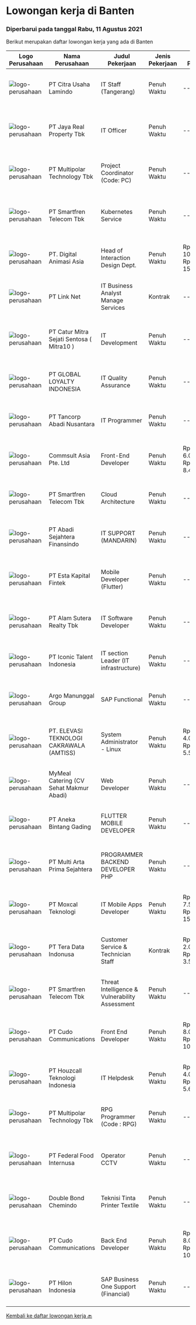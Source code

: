 
  # Lowongan kerja di Banten

  ### Diperbarui pada tanggal Rabu, 11 Agustus 2021

  Berikut merupakan daftar lowongan kerja yang ada di Banten

  |Logo Perusahaan | Nama Perusahaan | Judul Pekerjaan | Jenis Pekerjaan | Gaji Pekerjaan | Lokasi | Deskripsi | Tanggal diunggah | Pranala |
  | -------------- | --------------- | --------------- | --------- | --------- | -------------- | ------- | ----------- | ----------- |
  |![logo-perusahaan](https://image-service-cdn.seek.com.au/ba0a67872ced5fc45d7921f4ca298f295047c7f6/ee4dce1061f3f616224767ad58cb2fc751b8d2dc)|PT Citra Usaha Lamindo|IT Staff (Tangerang)|Penuh Waktu|---|Tangerang|Managing IT Equipment like printer, fotocopy, computer, ect Maintenance Business Software for Department IT Documentation  REQUIREMENTS :  Candidate...|Selasa, 10 Agustus 2021|https://www.jobstreet.co.id/id/job/it-staff-tangerang-3598049?token=0~dec8af67-e48d-4d3b-b757-7516bb1cb059&sectionRank=1&jobId=jobstreet-id-job-3598049|
|![logo-perusahaan](https://image-service-cdn.seek.com.au/9cb55c3ba0eb31b23bc8a0f054a2b2ebd7381eb1/ee4dce1061f3f616224767ad58cb2fc751b8d2dc)|PT Jaya Real Property Tbk|IT Officer|Penuh Waktu|---|Banten|Responsibilities : Conduct analysis, design, planning, manufacture, and testing of application programs Perform maintenance of application programs...|Senin, 09 Agustus 2021|https://www.jobstreet.co.id/id/job/it-officer-3596378?token=0~dec8af67-e48d-4d3b-b757-7516bb1cb059&sectionRank=2&jobId=jobstreet-id-job-3596378|
|![logo-perusahaan](https://image-service-cdn.seek.com.au/fac8ec91dcc0012b551a1f20f6d2707a1f7be282/ee4dce1061f3f616224767ad58cb2fc751b8d2dc)|PT Multipolar Technology Tbk|Project Coordinator (Code: PC)|Penuh Waktu|---|Banten|Responsibilities: Assist Project Manager to monitor and control project. Assist in preparing project management plan, project status reports and...|Selasa, 10 Agustus 2021|https://www.jobstreet.co.id/id/job/project-coordinator-code:-pc-3597684?token=0~dec8af67-e48d-4d3b-b757-7516bb1cb059&sectionRank=3&jobId=jobstreet-id-job-3597684|
|![logo-perusahaan](https://image-service-cdn.seek.com.au/c3269725c02398816cf1a7ef712f023c3ef90c81/ee4dce1061f3f616224767ad58cb2fc751b8d2dc)|PT Smartfren Telecom Tbk|Kubernetes Service|Penuh Waktu|---|Tangerang|Job Description: Experience with deploying, configuring, and managing applications on Kubernetes, Docker Must have experience with containers and / or...|Selasa, 10 Agustus 2021|https://www.jobstreet.co.id/id/job/kubernetes-service-3584886?token=0~dec8af67-e48d-4d3b-b757-7516bb1cb059&sectionRank=4&jobId=jobstreet-id-job-3584886|
|![logo-perusahaan](https://image-service-cdn.seek.com.au/f361b780bbbab0e27ba721f469fa9b8e9f343f28/ee4dce1061f3f616224767ad58cb2fc751b8d2dc)|PT. Digital Animasi Asia|Head of Interaction Design Dept.|Penuh Waktu|Rp. 10.000.000-Rp. 15.000.000|Tangerang|Peran &amp; Tanggung Jawab: Menetapkan aturan, proses, dan standar kualitas terkait interaction design di digima ASIA Membuat perencanaan content...|Selasa, 10 Agustus 2021|https://www.jobstreet.co.id/id/job/head-of-interaction-design-dept-3585752?token=0~dec8af67-e48d-4d3b-b757-7516bb1cb059&sectionRank=5&jobId=jobstreet-id-job-3585752|
|![logo-perusahaan](https://image-service-cdn.seek.com.au/641f84b4e1f639f1547cc07f9d8016bcb6803b32/ee4dce1061f3f616224767ad58cb2fc751b8d2dc)|PT Link Net|IT Business Analyst Manage Services|Kontrak|---|Banten|Interacting extensively with internal or external users Work with project sponsors, project team, and other people involved in a project to meet...|Selasa, 10 Agustus 2021|https://www.jobstreet.co.id/id/job/it-business-analyst-manage-services-3597538?token=0~dec8af67-e48d-4d3b-b757-7516bb1cb059&sectionRank=6&jobId=jobstreet-id-job-3597538|
|![logo-perusahaan](https://image-service-cdn.seek.com.au/061d1c87d834317cd58004916159f8726e39b2c9/ee4dce1061f3f616224767ad58cb2fc751b8d2dc)|PT Catur Mitra Sejati Sentosa ( Mitra10 )|IT Development|Penuh Waktu|---|Tangerang|Candidate must possess at least Bachelor's Degree/Post Graduate Degree in Computer Science/Information Technology or equivalent. At least 2 Year(s) of...|Selasa, 10 Agustus 2021|https://www.jobstreet.co.id/id/job/it-development-3597297?token=0~dec8af67-e48d-4d3b-b757-7516bb1cb059&sectionRank=7&jobId=jobstreet-id-job-3597297|
|![logo-perusahaan](https://image-service-cdn.seek.com.au/95cd0784468c268fc4f9348448140f01ea2254ab/ee4dce1061f3f616224767ad58cb2fc751b8d2dc)|PT GLOBAL LOYALTY INDONESIA|IT Quality Assurance|Penuh Waktu|---|Tangerang|Responsibilities: Review and analyze system specifications Collaborate with team to develop effective strategies and test plans Developing and...|Senin, 09 Agustus 2021|https://www.jobstreet.co.id/id/job/it-quality-assurance-3597077?token=0~dec8af67-e48d-4d3b-b757-7516bb1cb059&sectionRank=8&jobId=jobstreet-id-job-3597077|
|![logo-perusahaan](https://image-service-cdn.seek.com.au/0652efd055f36d8e60bf80af55e8fc4a60ec4d88/ee4dce1061f3f616224767ad58cb2fc751b8d2dc)|PT Tancorp Abadi Nusantara|IT Programmer|Penuh Waktu|---|Sidoarjo|membuat program dan menjadi designer project (full stack developer) Persyaratan: Minimal S1 Teknik Informatika / jurusan yang sesuai Minimal 1 tahun...|Selasa, 10 Agustus 2021|https://www.jobstreet.co.id/id/job/it-programmer-3597873?token=0~dec8af67-e48d-4d3b-b757-7516bb1cb059&sectionRank=9&jobId=jobstreet-id-job-3597873|
|![logo-perusahaan](https://us.123rf.com/450wm/pavelstasevich/pavelstasevich1811/pavelstasevich181101027/112815900-stock-vector-no-image-available-icon-flat-vector.jpg?ver=6)|Commsult Asia Pte. Ltd|Front-End Developer|Penuh Waktu|Rp. 6.000.000-Rp. 8.400.000|Banten|Job Description1. Translate design into an appealing web application and develop functionality based on usability.2. Use mark-up languages...|Selasa, 10 Agustus 2021|https://www.jobstreet.co.id/id/job/front-end-developer-3597617?token=0~dec8af67-e48d-4d3b-b757-7516bb1cb059&sectionRank=10&jobId=jobstreet-id-job-3597617|
|![logo-perusahaan](https://image-service-cdn.seek.com.au/c3269725c02398816cf1a7ef712f023c3ef90c81/ee4dce1061f3f616224767ad58cb2fc751b8d2dc)|PT Smartfren Telecom Tbk|Cloud Architecture|Penuh Waktu|---|Tangerang|Job Description: Defining the technical architecture, solution designing, and infrastructure of Cloud technologies using cloud technologies...|Senin, 09 Agustus 2021|https://www.jobstreet.co.id/id/job/cloud-architecture-3584767?token=0~dec8af67-e48d-4d3b-b757-7516bb1cb059&sectionRank=11&jobId=jobstreet-id-job-3584767|
|![logo-perusahaan](https://image-service-cdn.seek.com.au/7e39b8be0614d015e9f4138ea6f31b68fe5f665b/ee4dce1061f3f616224767ad58cb2fc751b8d2dc)|PT Abadi Sejahtera Finansindo|IT SUPPORT (MANDARIN)|Penuh Waktu|---|Tangerang|Troubleshooting all IT hardware and software. Support to troubleshooting network. Handle IT document. Follow task directed and assigned to you by your...|Selasa, 10 Agustus 2021|https://www.jobstreet.co.id/id/job/it-support-mandarin-3585704?token=0~dec8af67-e48d-4d3b-b757-7516bb1cb059&sectionRank=12&jobId=jobstreet-id-job-3585704|
|![logo-perusahaan](https://image-service-cdn.seek.com.au/a319985f497e2a01752d4c80492d5a1f99c389a1/ee4dce1061f3f616224767ad58cb2fc751b8d2dc)|PT Esta Kapital Fintek|Mobile Developer (Flutter)|Penuh Waktu|---|Tangerang|JOB DESCRIPTION/RESPONSIBILITIES:  Develop mobile application using Flutter programming language Developing application based on given requirement...|Selasa, 10 Agustus 2021|https://www.jobstreet.co.id/id/job/mobile-developer-flutter-3585230?token=0~dec8af67-e48d-4d3b-b757-7516bb1cb059&sectionRank=13&jobId=jobstreet-id-job-3585230|
|![logo-perusahaan](https://image-service-cdn.seek.com.au/e6be466e0b157cc844e718978656d76d2bfde77d/ee4dce1061f3f616224767ad58cb2fc751b8d2dc)|PT Alam Sutera Realty Tbk|IT Software Developer|Penuh Waktu|---|Tangerang|Bachelor's Degree in Information System or Information Technology from reputable university. Proficiency in HTML, CSS, Javascript; Bootstrap CSS...|Selasa, 10 Agustus 2021|https://www.jobstreet.co.id/id/job/it-software-developer-3598268?token=0~dec8af67-e48d-4d3b-b757-7516bb1cb059&sectionRank=14&jobId=jobstreet-id-job-3598268|
|![logo-perusahaan](https://image-service-cdn.seek.com.au/f5b5f929f9bdb5a01fc793ad27c3e2d43ee966b9/ee4dce1061f3f616224767ad58cb2fc751b8d2dc)|PT Iconic Talent Indonesia|IT section Leader (IT infrastructure)|Penuh Waktu|---|Banten|Candidate must possess at least a Bachelor's Degree, Computer Science/Information Technology or equivalent. Required skill(s): business level of...|Senin, 09 Agustus 2021|https://www.jobstreet.co.id/id/job/it-section-leader-it-infrastructure-3596845?token=0~dec8af67-e48d-4d3b-b757-7516bb1cb059&sectionRank=15&jobId=jobstreet-id-job-3596845|
|![logo-perusahaan](https://image-service-cdn.seek.com.au/23fe3ca606dee19636180fe73d78b73b68298d53/ee4dce1061f3f616224767ad58cb2fc751b8d2dc)|Argo Manunggal Group|SAP Functional|Penuh Waktu|---|Tangerang|Managing and monitoring end to end Internal System and SAP Project from various group/divisions - Support system. Ensure the integrity and...|Selasa, 10 Agustus 2021|https://www.jobstreet.co.id/id/job/sap-functional-3597223?token=0~dec8af67-e48d-4d3b-b757-7516bb1cb059&sectionRank=16&jobId=jobstreet-id-job-3597223|
|![logo-perusahaan](https://image-service-cdn.seek.com.au/294a6e65eff113f8aaf57a871832267aedf26864/ee4dce1061f3f616224767ad58cb2fc751b8d2dc)|PT. ELEVASI TEKNOLOGI CAKRAWALA (AMTISS)|System Administrator - Linux|Penuh Waktu|Rp. 4.000.000-Rp. 5.500.000|Banten|We are looking for a system administrator: Age not more than 35 years Minimum Diploma holders in IT Having good knowledge in Server environment Having...|Minggu, 08 Agustus 2021|https://www.jobstreet.co.id/id/job/system-administrator-linux-3589170?token=0~dec8af67-e48d-4d3b-b757-7516bb1cb059&sectionRank=17&jobId=jobstreet-id-job-3589170|
|![logo-perusahaan](https://image-service-cdn.seek.com.au/3522d33a94f34d57bb98d7b4366b158484cbceef/ee4dce1061f3f616224767ad58cb2fc751b8d2dc)|MyMeal Catering (CV Sehat Makmur Abadi)|Web Developer|Penuh Waktu|---|Banten|Anda mampu mengelolah website? Jadilah Web Developerdi MyMeal Catering hanya jika Anda: Senang memperhatikan detail, mampu memperbaiki dan mengelola...|Minggu, 08 Agustus 2021|https://www.jobstreet.co.id/id/job/web-developer-3589562?token=0~dec8af67-e48d-4d3b-b757-7516bb1cb059&sectionRank=18&jobId=jobstreet-id-job-3589562|
|![logo-perusahaan](https://image-service-cdn.seek.com.au/b13f1d8c869d32b5be5be8137f87f7b5929f686e/ee4dce1061f3f616224767ad58cb2fc751b8d2dc)|PT Aneka Bintang Gading|FLUTTER MOBILE DEVELOPER|Penuh Waktu|---|Tangerang|JOB REQUIREMENT : Maximum 30 years Minimum 2 years overall experience in develop mobile application with flutter Experience implementation in...|Selasa, 10 Agustus 2021|https://www.jobstreet.co.id/id/job/flutter-mobile-developer-3585592?token=0~dec8af67-e48d-4d3b-b757-7516bb1cb059&sectionRank=19&jobId=jobstreet-id-job-3585592|
|![logo-perusahaan](https://image-service-cdn.seek.com.au/b44c3829bae9a530d5067d865bd6abd746c44067/ee4dce1061f3f616224767ad58cb2fc751b8d2dc)|PT Multi Arta Prima Sejahtera|PROGRAMMER BACKEND DEVELOPER PHP|Penuh Waktu|---|Tangerang|Qualifications: PHP and understanding of it's framework (Lumen, CI, etc) SQL and NoSQL understanding Scrum / Agile work environment Good teamwork and...|Selasa, 10 Agustus 2021|https://www.jobstreet.co.id/id/job/programmer-backend-developer-php-3585419?token=0~dec8af67-e48d-4d3b-b757-7516bb1cb059&sectionRank=20&jobId=jobstreet-id-job-3585419|
|![logo-perusahaan](https://image-service-cdn.seek.com.au/9776705d24cc737609adf76a5ef272170da4d8c5/ee4dce1061f3f616224767ad58cb2fc751b8d2dc)|PT Moxcal Teknologi|IT Mobile Apps Developer|Penuh Waktu|Rp. 7.500.000-Rp. 15.000.000|Tangerang|Job Description The primary focus will be to implement new user interfaces and features together with automated unit and integration tests You will be...|Senin, 09 Agustus 2021|https://www.jobstreet.co.id/id/job/it-mobile-apps-developer-3596032?token=0~dec8af67-e48d-4d3b-b757-7516bb1cb059&sectionRank=21&jobId=jobstreet-id-job-3596032|
|![logo-perusahaan](https://image-service-cdn.seek.com.au/a0bb372251f3200733a3d47ff2480ae6bf58bbc6/ee4dce1061f3f616224767ad58cb2fc751b8d2dc)|PT Tera Data Indonusa|Customer Service & Technician Staff|Kontrak|Rp. 2.000.000-Rp. 3.500.000|Palembang|Deskripsi Pekerjaan: Fast respon dalam menerima keluhan pelanggan. Menerima dan menjawab telepon masuk. Mampu bekerjasama dengan divisi lain termasuk...|Kamis, 05 Agustus 2021|https://www.jobstreet.co.id/id/job/customer-service-technician-staff-3594542?token=0~dec8af67-e48d-4d3b-b757-7516bb1cb059&sectionRank=22&jobId=jobstreet-id-job-3594542|
|![logo-perusahaan](https://image-service-cdn.seek.com.au/c3269725c02398816cf1a7ef712f023c3ef90c81/ee4dce1061f3f616224767ad58cb2fc751b8d2dc)|PT Smartfren Telecom Tbk|Threat Intelligence & Vulnerability Assessment|Penuh Waktu|---|Tangerang|Develop and manage threat intelligence platform and activities, including threat identification &amp; collection from various data sources, data...|Jumat, 06 Agustus 2021|https://www.jobstreet.co.id/id/job/threat-intelligence-vulnerability-assessment-3586955?token=0~dec8af67-e48d-4d3b-b757-7516bb1cb059&sectionRank=23&jobId=jobstreet-id-job-3586955|
|![logo-perusahaan](https://image-service-cdn.seek.com.au/c59539a986780080b9b185acaa9119150e9c8af1/ee4dce1061f3f616224767ad58cb2fc751b8d2dc)|PT Cudo Communications|Front End Developer|Penuh Waktu|Rp. 8.000.000-Rp. 10.000.000|Tangerang|Perusahaan IT Software Solution, mengajak anda untuk bergabung.PERSYARATAN:1 Senior Web FrontEnd (html, js, css, jquery):Rp 8,000,000 – 10,000,000...|Minggu, 08 Agustus 2021|https://www.jobstreet.co.id/id/job/front-end-developer-3589111?token=0~dec8af67-e48d-4d3b-b757-7516bb1cb059&sectionRank=24&jobId=jobstreet-id-job-3589111|
|![logo-perusahaan](https://image-service-cdn.seek.com.au/2897dd0c9d3d55e4e37303e94eddbb316aa7831b/ee4dce1061f3f616224767ad58cb2fc751b8d2dc)|PT Houzcall Teknologi Indonesia|IT Helpdesk|Penuh Waktu|Rp. 4.000.000-Rp. 5.600.000|Tangerang|Perusahaan Manufaktur dibidang Kemasan &amp; Filter, mencari kandidat berpotensi untuk posisi IT Helpdesk dengan kesempatan berkembang sebagai...|Jumat, 06 Agustus 2021|https://www.jobstreet.co.id/id/job/it-helpdesk-3595283?token=0~dec8af67-e48d-4d3b-b757-7516bb1cb059&sectionRank=25&jobId=jobstreet-id-job-3595283|
|![logo-perusahaan](https://image-service-cdn.seek.com.au/fac8ec91dcc0012b551a1f20f6d2707a1f7be282/ee4dce1061f3f616224767ad58cb2fc751b8d2dc)|PT Multipolar Technology Tbk|RPG Programmer (Code : RPG)|Penuh Waktu|---|Tangerang|Scope of works : Analyses and design software’s requirement and specification Develop, test and evaluate new/existing system To produce system...|Sabtu, 07 Agustus 2021|https://www.jobstreet.co.id/id/job/rpg-programmer-code-:-rpg-3583740?token=0~dec8af67-e48d-4d3b-b757-7516bb1cb059&sectionRank=26&jobId=jobstreet-id-job-3583740|
|![logo-perusahaan](https://image-service-cdn.seek.com.au/16084c0d96a4d63b3c8c8a14708a08eacc54444e/ee4dce1061f3f616224767ad58cb2fc751b8d2dc)|PT Federal Food Internusa|Operator CCTV|Penuh Waktu|---|Cikupa|APAKAH ANDA SEORANG YANG KRITIS, KOMUNIKATIF DAN TEGAS?Jadilah OPERATOR CCTV di PT. FEDERAL FOOD INTERNUSA hanya jika anda: Menguasai penggunaan...|Jumat, 06 Agustus 2021|https://www.jobstreet.co.id/id/job/operator-cctv-3594822?token=0~dec8af67-e48d-4d3b-b757-7516bb1cb059&sectionRank=27&jobId=jobstreet-id-job-3594822|
|![logo-perusahaan](https://us.123rf.com/450wm/pavelstasevich/pavelstasevich1811/pavelstasevich181101027/112815900-stock-vector-no-image-available-icon-flat-vector.jpg?ver=6)|Double Bond Chemindo|Teknisi Tinta Printer Textile|Penuh Waktu|---|Tangerang|Job Description : Melakukan perbaikan dan perawatan mesin tinta Laporan kondisi mesin cat  Menyiapkan tinta dan plat Memasang plat pada mesin...|Jumat, 06 Agustus 2021|https://www.jobstreet.co.id/id/job/teknisi-tinta-printer-textile-3595423?token=0~dec8af67-e48d-4d3b-b757-7516bb1cb059&sectionRank=28&jobId=jobstreet-id-job-3595423|
|![logo-perusahaan](https://image-service-cdn.seek.com.au/c59539a986780080b9b185acaa9119150e9c8af1/ee4dce1061f3f616224767ad58cb2fc751b8d2dc)|PT Cudo Communications|Back End Developer|Penuh Waktu|Rp. 8.000.000-Rp. 10.000.000|Tangerang|Perusahaan IT Software Solution, mengajak anda untuk bergabung.PERSYARATAN:Senior BackEnd Golang:Rp 8,000,000 – 10,000,000 Minimal 1 tahun Go-Lang...|Minggu, 08 Agustus 2021|https://www.jobstreet.co.id/id/job/back-end-developer-3589247?token=0~dec8af67-e48d-4d3b-b757-7516bb1cb059&sectionRank=29&jobId=jobstreet-id-job-3589247|
|![logo-perusahaan](https://image-service-cdn.seek.com.au/ead88ef997a44c455d2a9211e5069257260f5e63/ee4dce1061f3f616224767ad58cb2fc751b8d2dc)|PT Hilon Indonesia|SAP Business One Support (Financial)|Penuh Waktu|---|Tangerang|Maximum 30 Years Old Must possess at least Bachelor degree in Accounting Have knowledge in Financial &amp; Accounting Process At least 2 years of...|Sabtu, 07 Agustus 2021|https://www.jobstreet.co.id/id/job/sap-business-one-support-financial-3595720?token=0~dec8af67-e48d-4d3b-b757-7516bb1cb059&sectionRank=30&jobId=jobstreet-id-job-3595720|


  [Kembali ke daftar lowongan kerja 🔙](../README.md#daftar-lowongan-kerja)
  